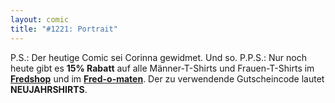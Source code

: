 ```yaml
---
layout: comic
title: "#1221: Portrait"
---
```


P.S.: 
Der heutige Comic sei Corinna gewidmet.
Und so.
P.P.S.:
Nur noch heute gibt es <strong>15% Rabatt</strong> auf alle Männer-T-Shirts und Frauen-T-Shirts im <a href="http://fredshop.spreadshirt.net/de/DE/Shop"><strong>Fredshop</strong></a> und im  <a href="http://fred-o-mat.spreadshirt.net/-/-/Shop/"><strong>Fred-o-maten</strong></a>. Der zu verwendende Gutscheincode lautet <strong>NEUJAHRSHIRTS</strong>.
